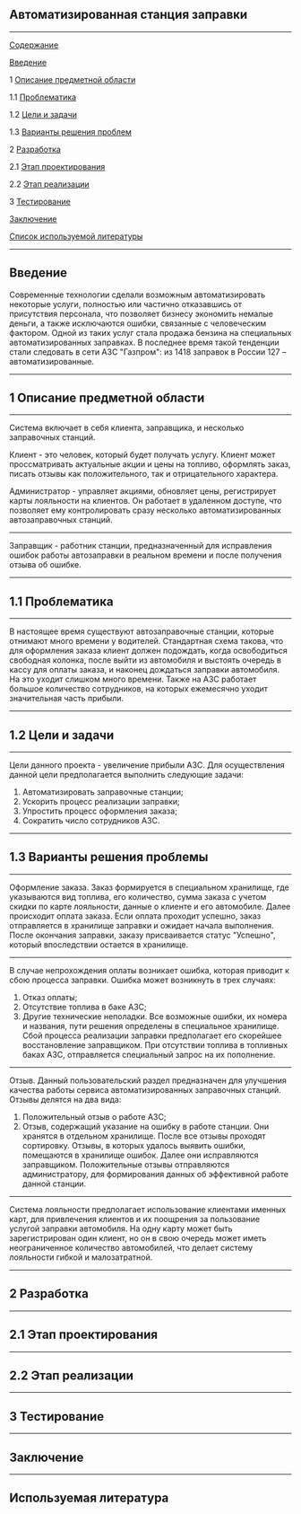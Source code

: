 ## Автоматизированная станция заправки

***

[Содержание](#содержание)

[Введение](#введение)

1 [Описание предметной области](#предметная_область)

1.1 [Проблематика](#проблематика)

1.2 [Цели и задачи](#цели_и_задачи)

1.3 [Варианты решения проблем](#решение_проблем)

2 [Разработка](#разработка)

2.1 [Этап проектирования](#проектирование)

2.2 [Этап реализации](#реализация)

3 [Тестирование](#тестирование)

[Заключение](#заключение)

[Список используемой литературы](#ссылки)

***

## Введение <a name="введение"></a>
 Современные технологии сделали возможным автоматизировать некоторые услуги, полностью или частично отказавшись от
присутствия персонала, что позволяет бизнесу экономить немалые деньги, а
также исключаются ошибки, связанные с человеческим фактором. Одной из
таких услуг стала продажа бензина на специальных автоматизированных
заправках. В последнее время такой тенденции стали следовать в сети АЗС
"Газпром": из 1418 заправок в России 127 – автоматизированные. 

***
## 1 Описание предметной области <a name="предметная_область"></a>
***
Система включает в себя клиента, заправщика, и несколько заправочных станций. 

 Клиент - это человек, который будет получать услугу. Клиент может проссматривать актуальные акции и цены на топливо, оформлять заказ, писать отзывы как положительного, так и отрицательного характера.

 Администратор - управляет акциями, обновляет цены, регистрирует карты лояльности на клиентов. Он работает в удаленном доступе, что позволяет ему контролировать сразу несколько автоматизированных автозаправочных станций.
 ***
 Заправщик - работник станции, предназначенный для исправления ошибок работы автозаправки в реальном времени и после получения отзыва об ошибке. 
***
## 1.1 Проблематика <a name="проблематика"></a>
***
 В настоящее время существуют автозаправочные станции, которые отнимают много времени у водителей. Стандартная схема такова, что для оформления заказа клиент должен подождать, когда освободиться свободная колонка, после выйти из автомобиля и выстоять очередь в кассу для оплаты заказа, и наконец дождаться заправки автомобиля. На это уходит слишком много времени.
 Также на АЗС работает большое количество сотрудников, на которых ежемесячно уходит значительная часть прибыли.
***
## 1.2 Цели и задачи <a name="цели_и_задачи"></a>
***
Цели данного проекта - увеличение прибыли АЗС. Для осуществления данной цели предполагается выполнить следующие задачи:

1) Автоматизировать заправочные станции;
2) Ускорить процесс реализации заправки;
3) Упростить процесс оформления заказа;
4) Сократить число сотрудников АЗС.
***
## 1.3 Варианты решения проблемы <a name="проблемы_решения_проблемы"></a>
***
 Оформление заказа. Заказ формируется в специальном хранилище, где указываются вид топлива, его количество, сумма заказа с учетом скидки по карте лояльности, данные о клиенте и его автомобиле. Далее происходит оплата заказа. Если оплата проходит успешно, заказ отправляется в хранилище заправки и ожидает начала выполнения. После окончания заправки, заказу присваивается статус "Успешно", который впоследствии остается в хранилище.
 ***
  В случае непрохождения оплаты возникает ошибка, которая приводит к сбою процесса заправки. 
 Ошибка может возникнуть в трех случаях:
 1) Отказ оплаты;
 2) Отсутствие топлива в баке АЗС;
 3) Другие технические неполадки.
  Все возможные ошибки, их номера и названия, пути решения определены в специальное хранилище. Сбой процесса реализации заправки предполагает его скорейшее восстановление заправщиком. При отсутствии топлива в топливных баках АЗС, отправляется специальный запрос на их пополнение.
  ***
  Отзыв. Данный пользовательский раздел предназначен для улучшения качества работы сервиса автоматизированных заправочных станций. Отзывы делятся на два вида:
  1) Положительный отзыв о работе АЗС;
  2) Отзыв, содержащий указание на ошибку в работе станции.
  Они хранятся в отдельном хранилище. После все отзывы проходят сортировку. Отзывы, в которых удалось выявить ошибки, помещаются в хранилище ошибок. Далее они исправляются заправщиком. Положительные отзывы отправляются администратору, для формирования данных об эффективной работе данной станции. 
  ***
  Система лояльности предполагает использование клиентами именных карт, для привлечения клиентов и их поощрения за пользование услугой заправки автомобиля. На одну карту может быть зарегистрирован один клиент, но он в свою очередь может иметь неограниченное количество автомобилей, что делает систему лояльности гибкой и малозатратной.
  ***
## 2 Разработка <a name="разработка"></a>
*** 
## 2.1 Этап проектирования <a name="этап_проектирования"></a>
***
## 2.2 Этап реализации <a name="реализация"></a>
***
## 3 Тестирование <a name="тестирование"></a>
*** 
## Заключение <a name="заключение"></a>
***
## Используемая литература <a name="используемая_литература"></a>



